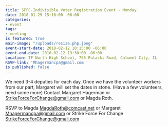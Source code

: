 ```yaml
---
title: SFFC-Indivisible Voter Registration Event - Monday
date: 2018-01-29 15:16:00 -06:00
categories:
- event
tags:
- meeting
is featured: true
main-image: "/uploads/resize.php.jpeg"
event-start-date: 2018-02-12 10:15:00 -06:00
event-end-date: 2018-02-12 13:30:00 -06:00
Location: TF North High School, 755 Pulaski Road, Calumet City, IL
RSVP-link: 'Mhagermancpa@gmail.com '
is published: false
---
```


We need 3-4 deputies for each day. Once we have the volunteer workers from our part, Margaret will set the dates in stone. (Have a few volunteers, need some more) Contact Margaret Hagerman or [StrikeForceForChange@gmail.com](StrikeForceForChange@gmail.com) or Magda Roth.  


RSVP to Magda [MagdaRoth@comcast.net](MagdaRoth@comcast.net)
or Margaret [Mhagermancpa@gmail.com](Mhagermancpa@gmail.com)
or Strike Force For Change [StrikeForceForChange@gmail.com](StrikeForceForChange@gmail.com)